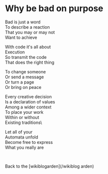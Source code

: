 # Why be bad on purpose

Bad is just a word\
To describe a reaction\
That you may or may not\
Want to achieve

With code it's all about\
Execution\
So transmit the code\
That does the right thing 

To change someone\
Or send a message\
Or turn a page\
Or bring on peace

Every creative decision\
Is a declaration of values\
Among a wider context\
To place your work\
Within or without\
Existing traditions\

Let all of your\
Automata unfold\
Become free to express\
What you really are

<br>

Back to the [wikiblogarden](/wikiblog
arden)

